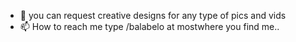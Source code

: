 - 👀 you can request creative designs for any type of pics and vids
- 📫 How to reach me type /balabelo at mostwhere you find me..
<!---
